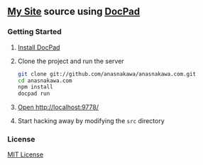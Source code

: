 ## [My Site](http://anasnakawa.com/) source using [DocPad](https://github.com/bevry/docpad)

### Getting Started

1. [Install DocPad](https://github.com/bevry/docpad)

1. Clone the project and run the server

	``` bash
	git clone git://github.com/anasnakawa/anasnakawa.com.git
	cd anasnakawa.com
	npm install
	docpad run
	```

1. [Open http://localhost:9778/](http://localhost:9778/)

1. Start hacking away by modifying the `src` directory


### License

[MIT License](http://opensource.org/licenses/MIT)
